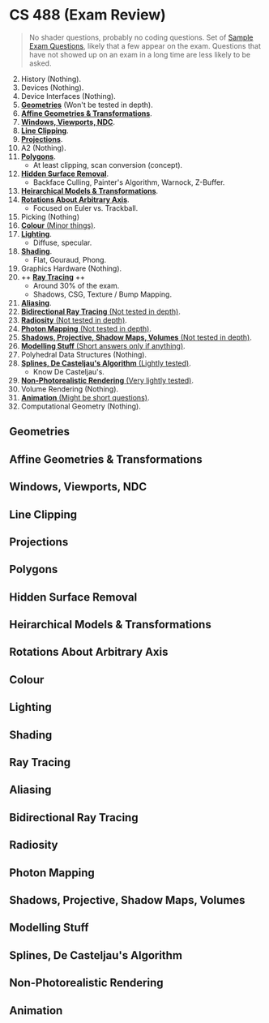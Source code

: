 CS 488 (Exam Review)
=

> No shader questions, probably no coding questions. Set of <a href="https://www.student.cs.uwaterloo.ca/~cs488/Fall2019/q.pdf"> Sample Exam Questions</a>, likely that a few appear on the exam. Questions that have not showed up on an exam in a long time are less likely to be asked.

2. History (Nothing).
3. Devices (Nothing).
4. Device Interfaces (Nothing).
5. [**Geometries**](#5) (Won't be tested in depth).
6. [**Affine Geometries & Transformations**](#6).
7. [**Windows, Viewports, NDC**](#7).
8. [**Line Clipping**](#8).
9. [**Projections**](#9).
10. A2 (Nothing).
11. [**Polygons**](#11).
    - At least clipping, scan conversion (concept).
12. [**Hidden Surface Removal**](#12).
    - Backface Culling, Painter's Algorithm, Warnock, Z-Buffer.
13. [**Heirarchical Models & Transformations**](#13).
14. [**Rotations About Arbitrary Axis**](#14).
    - Focused on Euler vs. Trackball.
15. Picking (Nothing)
16. [**Colour** (Minor things)](#16).
17. [**Lighting**](#17).
    - Diffuse, specular.
18. [**Shading**](#18).
    - Flat, Gouraud, Phong.
19. Graphics Hardware (Nothing).
20. ++ [**Ray Tracing**](#20) ++
    - Around 30% of the exam.
    - Shadows, CSG, Texture / Bump Mapping.
21. [**Aliasing**](#21).
22. [**Bidirectional Ray Tracing** (Not tested in depth)](#22).
23. [**Radiosity** (Not tested in depth)](#23).
24. [**Photon Mapping** (Not tested in depth)](#24).
25. [**Shadows, Projective, Shadow Maps, Volumes** (Not tested in depth)](#25).
26. [**Modelling Stuff** (Short answers only if anything)](#26).
27. Polyhedral Data Structures (Nothing).
28. [**Splines, De Casteljau's Algorithm** (Lightly tested)](#28).
    - Know De Casteljau's.
29. [**Non-Photorealistic Rendering** (Very lightly tested)](#29).
30. Volume Rendering (Nothing).
31. [**Animation** (Might be short questions)](#31).
32. Computational Geometry (Nothing).

## Geometries<a name="5"></a>

## Affine Geometries & Transformations<a name="6"></a>

## Windows, Viewports, NDC <a name="7"></a>

## Line Clipping <a name="8"></a>

## Projections <a name="9"></a>

## Polygons <a name="11"></a>

## Hidden Surface Removal <a name="12"></a>

## Heirarchical Models & Transformations <a name="13"></a>

## Rotations About Arbitrary Axis <a name="14"></a>

## Colour <a name="16"></a>

## Lighting <a name="17"></a>

## Shading <a name="18"></a>

## Ray Tracing <a name="20"></a>

## Aliasing <a name="21"></a>

## Bidirectional Ray Tracing <a name="22"></a>

## Radiosity <a name="23"></a>

## Photon Mapping <a name="24"></a>

## Shadows, Projective, Shadow Maps, Volumes <a name="25"></a>

## Modelling Stuff <a name="26"></a>

## Splines, De Casteljau's Algorithm <a name="28"></a>

## Non-Photorealistic Rendering <a name="29"></a>

## Animation <a name="31"></a>
